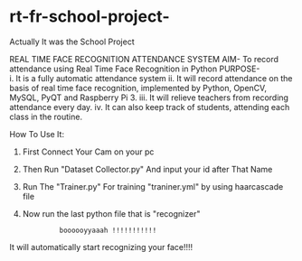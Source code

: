 # rt-fr-school-project-
Actually It was the School Project

REAL TIME FACE RECOGNITION ATTENDANCE SYSTEM
AIM- To record attendance using Real Time Face Recognition in Python
PURPOSE- 	
        i. It is a fully automatic attendance system
        ii. It will record attendance on the basis of real time face recognition, implemented by Python, OpenCV, MySQL, PyQT and Raspberry Pi 3.
        iii. It will relieve teachers from recording attendance every day.
        iv. It can also keep track of students, attending each class in the routine.
        
        
 How To Use It:

1. First Connect Your Cam on your pc
2. Then Run "Dataset Collector.py" And input your id after That Name
3. Run The "Trainer.py" For training "traniner.yml" by using haarcascade file
4. Now run the last python file that is "recognizer"
                
                boooooyyaaah !!!!!!!!!!!

It will automatically start recognizing your face!!!!
